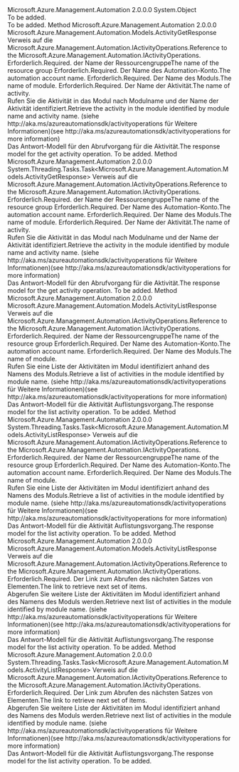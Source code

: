 <Type Name="ActivityOperationsExtensions" FullName="Microsoft.Azure.Management.Automation.ActivityOperationsExtensions">
  <TypeSignature Language="C#" Value="public static class ActivityOperationsExtensions" />
  <TypeSignature Language="ILAsm" Value=".class public auto ansi abstract sealed beforefieldinit ActivityOperationsExtensions extends System.Object" />
  <TypeSignature Language="DocId" Value="T:Microsoft.Azure.Management.Automation.ActivityOperationsExtensions" />
  <TypeSignature Language="VB.NET" Value="Public Module ActivityOperationsExtensions" />
  <TypeSignature Language="F#" Value="type ActivityOperationsExtensions = class" />
  <AssemblyInfo>
    <AssemblyName>Microsoft.Azure.Management.Automation</AssemblyName>
    <AssemblyVersion>2.0.0.0</AssemblyVersion>
  </AssemblyInfo>
  <Base>
    <BaseTypeName>System.Object</BaseTypeName>
  </Base>
  <Interfaces />
  <Docs>
    <summary>To be added.</summary>
    <remarks>To be added.</remarks>
  </Docs>
  <Members>
    <Member MemberName="Get">
      <MemberSignature Language="C#" Value="public static Microsoft.Azure.Management.Automation.Models.ActivityGetResponse Get (this Microsoft.Azure.Management.Automation.IActivityOperations operations, string resourceGroupName, string automationAccount, string moduleName, string activityName);" />
      <MemberSignature Language="ILAsm" Value=".method public static hidebysig class Microsoft.Azure.Management.Automation.Models.ActivityGetResponse Get(class Microsoft.Azure.Management.Automation.IActivityOperations operations, string resourceGroupName, string automationAccount, string moduleName, string activityName) cil managed" />
      <MemberSignature Language="DocId" Value="M:Microsoft.Azure.Management.Automation.ActivityOperationsExtensions.Get(Microsoft.Azure.Management.Automation.IActivityOperations,System.String,System.String,System.String,System.String)" />
      <MemberSignature Language="VB.NET" Value="&lt;Extension()&gt;&#xA;Public Function Get (operations As IActivityOperations, resourceGroupName As String, automationAccount As String, moduleName As String, activityName As String) As ActivityGetResponse" />
      <MemberSignature Language="F#" Value="static member Get : Microsoft.Azure.Management.Automation.IActivityOperations * string * string * string * string -&gt; Microsoft.Azure.Management.Automation.Models.ActivityGetResponse" Usage="Microsoft.Azure.Management.Automation.ActivityOperationsExtensions.Get (operations, resourceGroupName, automationAccount, moduleName, activityName)" />
      <MemberType>Method</MemberType>
      <AssemblyInfo>
        <AssemblyName>Microsoft.Azure.Management.Automation</AssemblyName>
        <AssemblyVersion>2.0.0.0</AssemblyVersion>
      </AssemblyInfo>
      <ReturnValue>
        <ReturnType>Microsoft.Azure.Management.Automation.Models.ActivityGetResponse</ReturnType>
      </ReturnValue>
      <Parameters>
        <Parameter Name="operations" Type="Microsoft.Azure.Management.Automation.IActivityOperations" RefType="this" />
        <Parameter Name="resourceGroupName" Type="System.String" />
        <Parameter Name="automationAccount" Type="System.String" />
        <Parameter Name="moduleName" Type="System.String" />
        <Parameter Name="activityName" Type="System.String" />
      </Parameters>
      <Docs>
        <param name="operations">
            <span data-ttu-id="12442-101">Verweis auf die Microsoft.Azure.Management.Automation.IActivityOperations.</span><span class="sxs-lookup"><span data-stu-id="12442-101">Reference to the Microsoft.Azure.Management.Automation.IActivityOperations.</span></span>
            </param>
        <param name="resourceGroupName">
            <span data-ttu-id="12442-102">Erforderlich.</span><span class="sxs-lookup"><span data-stu-id="12442-102">Required.</span></span> <span data-ttu-id="12442-103">der Name der Ressourcengruppe</span><span class="sxs-lookup"><span data-stu-id="12442-103">The name of the resource group</span></span>
            </param>
        <param name="automationAccount">
            <span data-ttu-id="12442-104">Erforderlich.</span><span class="sxs-lookup"><span data-stu-id="12442-104">Required.</span></span> <span data-ttu-id="12442-105">Der Name des Automation-Konto.</span><span class="sxs-lookup"><span data-stu-id="12442-105">The automation account name.</span></span>
            </param>
        <param name="moduleName">
            <span data-ttu-id="12442-106">Erforderlich.</span><span class="sxs-lookup"><span data-stu-id="12442-106">Required.</span></span> <span data-ttu-id="12442-107">Der Name des Moduls.</span><span class="sxs-lookup"><span data-stu-id="12442-107">The name of module.</span></span>
            </param>
        <param name="activityName">
            <span data-ttu-id="12442-108">Erforderlich.</span><span class="sxs-lookup"><span data-stu-id="12442-108">Required.</span></span> <span data-ttu-id="12442-109">Der Name der Aktivität.</span><span class="sxs-lookup"><span data-stu-id="12442-109">The name of activity.</span></span>
            </param>
        <summary>
            <span data-ttu-id="12442-110">Rufen Sie die Aktivität in das Modul nach Modulname und der Name der Aktivität identifiziert.</span><span class="sxs-lookup"><span data-stu-id="12442-110">Retrieve the activity in the module identified by module name and activity name.</span></span>  <span data-ttu-id="12442-111">(siehe http://aka.ms/azureautomationsdk/activityoperations für Weitere Informationen)</span><span class="sxs-lookup"><span data-stu-id="12442-111">(see http://aka.ms/azureautomationsdk/activityoperations for more information)</span></span>
            </summary>
        <returns>
            <span data-ttu-id="12442-112">Das Antwort-Modell für den Abrufvorgang für die Aktivität.</span><span class="sxs-lookup"><span data-stu-id="12442-112">The response model for the get activity operation.</span></span>
            </returns>
        <remarks>To be added.</remarks>
      </Docs>
    </Member>
    <Member MemberName="GetAsync">
      <MemberSignature Language="C#" Value="public static System.Threading.Tasks.Task&lt;Microsoft.Azure.Management.Automation.Models.ActivityGetResponse&gt; GetAsync (this Microsoft.Azure.Management.Automation.IActivityOperations operations, string resourceGroupName, string automationAccount, string moduleName, string activityName);" />
      <MemberSignature Language="ILAsm" Value=".method public static hidebysig class System.Threading.Tasks.Task`1&lt;class Microsoft.Azure.Management.Automation.Models.ActivityGetResponse&gt; GetAsync(class Microsoft.Azure.Management.Automation.IActivityOperations operations, string resourceGroupName, string automationAccount, string moduleName, string activityName) cil managed" />
      <MemberSignature Language="DocId" Value="M:Microsoft.Azure.Management.Automation.ActivityOperationsExtensions.GetAsync(Microsoft.Azure.Management.Automation.IActivityOperations,System.String,System.String,System.String,System.String)" />
      <MemberSignature Language="VB.NET" Value="&lt;Extension()&gt;&#xA;Public Function GetAsync (operations As IActivityOperations, resourceGroupName As String, automationAccount As String, moduleName As String, activityName As String) As Task(Of ActivityGetResponse)" />
      <MemberSignature Language="F#" Value="static member GetAsync : Microsoft.Azure.Management.Automation.IActivityOperations * string * string * string * string -&gt; System.Threading.Tasks.Task&lt;Microsoft.Azure.Management.Automation.Models.ActivityGetResponse&gt;" Usage="Microsoft.Azure.Management.Automation.ActivityOperationsExtensions.GetAsync (operations, resourceGroupName, automationAccount, moduleName, activityName)" />
      <MemberType>Method</MemberType>
      <AssemblyInfo>
        <AssemblyName>Microsoft.Azure.Management.Automation</AssemblyName>
        <AssemblyVersion>2.0.0.0</AssemblyVersion>
      </AssemblyInfo>
      <ReturnValue>
        <ReturnType>System.Threading.Tasks.Task&lt;Microsoft.Azure.Management.Automation.Models.ActivityGetResponse&gt;</ReturnType>
      </ReturnValue>
      <Parameters>
        <Parameter Name="operations" Type="Microsoft.Azure.Management.Automation.IActivityOperations" RefType="this" />
        <Parameter Name="resourceGroupName" Type="System.String" />
        <Parameter Name="automationAccount" Type="System.String" />
        <Parameter Name="moduleName" Type="System.String" />
        <Parameter Name="activityName" Type="System.String" />
      </Parameters>
      <Docs>
        <param name="operations">
            <span data-ttu-id="12442-113">Verweis auf die Microsoft.Azure.Management.Automation.IActivityOperations.</span><span class="sxs-lookup"><span data-stu-id="12442-113">Reference to the Microsoft.Azure.Management.Automation.IActivityOperations.</span></span>
            </param>
        <param name="resourceGroupName">
            <span data-ttu-id="12442-114">Erforderlich.</span><span class="sxs-lookup"><span data-stu-id="12442-114">Required.</span></span> <span data-ttu-id="12442-115">der Name der Ressourcengruppe</span><span class="sxs-lookup"><span data-stu-id="12442-115">The name of the resource group</span></span>
            </param>
        <param name="automationAccount">
            <span data-ttu-id="12442-116">Erforderlich.</span><span class="sxs-lookup"><span data-stu-id="12442-116">Required.</span></span> <span data-ttu-id="12442-117">Der Name des Automation-Konto.</span><span class="sxs-lookup"><span data-stu-id="12442-117">The automation account name.</span></span>
            </param>
        <param name="moduleName">
            <span data-ttu-id="12442-118">Erforderlich.</span><span class="sxs-lookup"><span data-stu-id="12442-118">Required.</span></span> <span data-ttu-id="12442-119">Der Name des Moduls.</span><span class="sxs-lookup"><span data-stu-id="12442-119">The name of module.</span></span>
            </param>
        <param name="activityName">
            <span data-ttu-id="12442-120">Erforderlich.</span><span class="sxs-lookup"><span data-stu-id="12442-120">Required.</span></span> <span data-ttu-id="12442-121">Der Name der Aktivität.</span><span class="sxs-lookup"><span data-stu-id="12442-121">The name of activity.</span></span>
            </param>
        <summary>
            <span data-ttu-id="12442-122">Rufen Sie die Aktivität in das Modul nach Modulname und der Name der Aktivität identifiziert.</span><span class="sxs-lookup"><span data-stu-id="12442-122">Retrieve the activity in the module identified by module name and activity name.</span></span>  <span data-ttu-id="12442-123">(siehe http://aka.ms/azureautomationsdk/activityoperations für Weitere Informationen)</span><span class="sxs-lookup"><span data-stu-id="12442-123">(see http://aka.ms/azureautomationsdk/activityoperations for more information)</span></span>
            </summary>
        <returns>
            <span data-ttu-id="12442-124">Das Antwort-Modell für den Abrufvorgang für die Aktivität.</span><span class="sxs-lookup"><span data-stu-id="12442-124">The response model for the get activity operation.</span></span>
            </returns>
        <remarks>To be added.</remarks>
      </Docs>
    </Member>
    <Member MemberName="List">
      <MemberSignature Language="C#" Value="public static Microsoft.Azure.Management.Automation.Models.ActivityListResponse List (this Microsoft.Azure.Management.Automation.IActivityOperations operations, string resourceGroupName, string automationAccount, string moduleName);" />
      <MemberSignature Language="ILAsm" Value=".method public static hidebysig class Microsoft.Azure.Management.Automation.Models.ActivityListResponse List(class Microsoft.Azure.Management.Automation.IActivityOperations operations, string resourceGroupName, string automationAccount, string moduleName) cil managed" />
      <MemberSignature Language="DocId" Value="M:Microsoft.Azure.Management.Automation.ActivityOperationsExtensions.List(Microsoft.Azure.Management.Automation.IActivityOperations,System.String,System.String,System.String)" />
      <MemberSignature Language="VB.NET" Value="&lt;Extension()&gt;&#xA;Public Function List (operations As IActivityOperations, resourceGroupName As String, automationAccount As String, moduleName As String) As ActivityListResponse" />
      <MemberSignature Language="F#" Value="static member List : Microsoft.Azure.Management.Automation.IActivityOperations * string * string * string -&gt; Microsoft.Azure.Management.Automation.Models.ActivityListResponse" Usage="Microsoft.Azure.Management.Automation.ActivityOperationsExtensions.List (operations, resourceGroupName, automationAccount, moduleName)" />
      <MemberType>Method</MemberType>
      <AssemblyInfo>
        <AssemblyName>Microsoft.Azure.Management.Automation</AssemblyName>
        <AssemblyVersion>2.0.0.0</AssemblyVersion>
      </AssemblyInfo>
      <ReturnValue>
        <ReturnType>Microsoft.Azure.Management.Automation.Models.ActivityListResponse</ReturnType>
      </ReturnValue>
      <Parameters>
        <Parameter Name="operations" Type="Microsoft.Azure.Management.Automation.IActivityOperations" RefType="this" />
        <Parameter Name="resourceGroupName" Type="System.String" />
        <Parameter Name="automationAccount" Type="System.String" />
        <Parameter Name="moduleName" Type="System.String" />
      </Parameters>
      <Docs>
        <param name="operations">
            <span data-ttu-id="12442-125">Verweis auf die Microsoft.Azure.Management.Automation.IActivityOperations.</span><span class="sxs-lookup"><span data-stu-id="12442-125">Reference to the Microsoft.Azure.Management.Automation.IActivityOperations.</span></span>
            </param>
        <param name="resourceGroupName">
            <span data-ttu-id="12442-126">Erforderlich.</span><span class="sxs-lookup"><span data-stu-id="12442-126">Required.</span></span> <span data-ttu-id="12442-127">der Name der Ressourcengruppe</span><span class="sxs-lookup"><span data-stu-id="12442-127">The name of the resource group</span></span>
            </param>
        <param name="automationAccount">
            <span data-ttu-id="12442-128">Erforderlich.</span><span class="sxs-lookup"><span data-stu-id="12442-128">Required.</span></span> <span data-ttu-id="12442-129">Der Name des Automation-Konto.</span><span class="sxs-lookup"><span data-stu-id="12442-129">The automation account name.</span></span>
            </param>
        <param name="moduleName">
            <span data-ttu-id="12442-130">Erforderlich.</span><span class="sxs-lookup"><span data-stu-id="12442-130">Required.</span></span> <span data-ttu-id="12442-131">Der Name des Moduls.</span><span class="sxs-lookup"><span data-stu-id="12442-131">The name of module.</span></span>
            </param>
        <summary>
            <span data-ttu-id="12442-132">Rufen Sie eine Liste der Aktivitäten im Modul identifiziert anhand des Namens des Moduls.</span><span class="sxs-lookup"><span data-stu-id="12442-132">Retrieve a list of activities in the module identified by module name.</span></span>  <span data-ttu-id="12442-133">(siehe http://aka.ms/azureautomationsdk/activityoperations für Weitere Informationen)</span><span class="sxs-lookup"><span data-stu-id="12442-133">(see http://aka.ms/azureautomationsdk/activityoperations for more information)</span></span>
            </summary>
        <returns>
            <span data-ttu-id="12442-134">Das Antwort-Modell für die Aktivität Auflistungsvorgang.</span><span class="sxs-lookup"><span data-stu-id="12442-134">The response model for the list activity operation.</span></span>
            </returns>
        <remarks>To be added.</remarks>
      </Docs>
    </Member>
    <Member MemberName="ListAsync">
      <MemberSignature Language="C#" Value="public static System.Threading.Tasks.Task&lt;Microsoft.Azure.Management.Automation.Models.ActivityListResponse&gt; ListAsync (this Microsoft.Azure.Management.Automation.IActivityOperations operations, string resourceGroupName, string automationAccount, string moduleName);" />
      <MemberSignature Language="ILAsm" Value=".method public static hidebysig class System.Threading.Tasks.Task`1&lt;class Microsoft.Azure.Management.Automation.Models.ActivityListResponse&gt; ListAsync(class Microsoft.Azure.Management.Automation.IActivityOperations operations, string resourceGroupName, string automationAccount, string moduleName) cil managed" />
      <MemberSignature Language="DocId" Value="M:Microsoft.Azure.Management.Automation.ActivityOperationsExtensions.ListAsync(Microsoft.Azure.Management.Automation.IActivityOperations,System.String,System.String,System.String)" />
      <MemberSignature Language="VB.NET" Value="&lt;Extension()&gt;&#xA;Public Function ListAsync (operations As IActivityOperations, resourceGroupName As String, automationAccount As String, moduleName As String) As Task(Of ActivityListResponse)" />
      <MemberSignature Language="F#" Value="static member ListAsync : Microsoft.Azure.Management.Automation.IActivityOperations * string * string * string -&gt; System.Threading.Tasks.Task&lt;Microsoft.Azure.Management.Automation.Models.ActivityListResponse&gt;" Usage="Microsoft.Azure.Management.Automation.ActivityOperationsExtensions.ListAsync (operations, resourceGroupName, automationAccount, moduleName)" />
      <MemberType>Method</MemberType>
      <AssemblyInfo>
        <AssemblyName>Microsoft.Azure.Management.Automation</AssemblyName>
        <AssemblyVersion>2.0.0.0</AssemblyVersion>
      </AssemblyInfo>
      <ReturnValue>
        <ReturnType>System.Threading.Tasks.Task&lt;Microsoft.Azure.Management.Automation.Models.ActivityListResponse&gt;</ReturnType>
      </ReturnValue>
      <Parameters>
        <Parameter Name="operations" Type="Microsoft.Azure.Management.Automation.IActivityOperations" RefType="this" />
        <Parameter Name="resourceGroupName" Type="System.String" />
        <Parameter Name="automationAccount" Type="System.String" />
        <Parameter Name="moduleName" Type="System.String" />
      </Parameters>
      <Docs>
        <param name="operations">
            <span data-ttu-id="12442-135">Verweis auf die Microsoft.Azure.Management.Automation.IActivityOperations.</span><span class="sxs-lookup"><span data-stu-id="12442-135">Reference to the Microsoft.Azure.Management.Automation.IActivityOperations.</span></span>
            </param>
        <param name="resourceGroupName">
            <span data-ttu-id="12442-136">Erforderlich.</span><span class="sxs-lookup"><span data-stu-id="12442-136">Required.</span></span> <span data-ttu-id="12442-137">der Name der Ressourcengruppe</span><span class="sxs-lookup"><span data-stu-id="12442-137">The name of the resource group</span></span>
            </param>
        <param name="automationAccount">
            <span data-ttu-id="12442-138">Erforderlich.</span><span class="sxs-lookup"><span data-stu-id="12442-138">Required.</span></span> <span data-ttu-id="12442-139">Der Name des Automation-Konto.</span><span class="sxs-lookup"><span data-stu-id="12442-139">The automation account name.</span></span>
            </param>
        <param name="moduleName">
            <span data-ttu-id="12442-140">Erforderlich.</span><span class="sxs-lookup"><span data-stu-id="12442-140">Required.</span></span> <span data-ttu-id="12442-141">Der Name des Moduls.</span><span class="sxs-lookup"><span data-stu-id="12442-141">The name of module.</span></span>
            </param>
        <summary>
            <span data-ttu-id="12442-142">Rufen Sie eine Liste der Aktivitäten im Modul identifiziert anhand des Namens des Moduls.</span><span class="sxs-lookup"><span data-stu-id="12442-142">Retrieve a list of activities in the module identified by module name.</span></span>  <span data-ttu-id="12442-143">(siehe http://aka.ms/azureautomationsdk/activityoperations für Weitere Informationen)</span><span class="sxs-lookup"><span data-stu-id="12442-143">(see http://aka.ms/azureautomationsdk/activityoperations for more information)</span></span>
            </summary>
        <returns>
            <span data-ttu-id="12442-144">Das Antwort-Modell für die Aktivität Auflistungsvorgang.</span><span class="sxs-lookup"><span data-stu-id="12442-144">The response model for the list activity operation.</span></span>
            </returns>
        <remarks>To be added.</remarks>
      </Docs>
    </Member>
    <Member MemberName="ListNext">
      <MemberSignature Language="C#" Value="public static Microsoft.Azure.Management.Automation.Models.ActivityListResponse ListNext (this Microsoft.Azure.Management.Automation.IActivityOperations operations, string nextLink);" />
      <MemberSignature Language="ILAsm" Value=".method public static hidebysig class Microsoft.Azure.Management.Automation.Models.ActivityListResponse ListNext(class Microsoft.Azure.Management.Automation.IActivityOperations operations, string nextLink) cil managed" />
      <MemberSignature Language="DocId" Value="M:Microsoft.Azure.Management.Automation.ActivityOperationsExtensions.ListNext(Microsoft.Azure.Management.Automation.IActivityOperations,System.String)" />
      <MemberSignature Language="VB.NET" Value="&lt;Extension()&gt;&#xA;Public Function ListNext (operations As IActivityOperations, nextLink As String) As ActivityListResponse" />
      <MemberSignature Language="F#" Value="static member ListNext : Microsoft.Azure.Management.Automation.IActivityOperations * string -&gt; Microsoft.Azure.Management.Automation.Models.ActivityListResponse" Usage="Microsoft.Azure.Management.Automation.ActivityOperationsExtensions.ListNext (operations, nextLink)" />
      <MemberType>Method</MemberType>
      <AssemblyInfo>
        <AssemblyName>Microsoft.Azure.Management.Automation</AssemblyName>
        <AssemblyVersion>2.0.0.0</AssemblyVersion>
      </AssemblyInfo>
      <ReturnValue>
        <ReturnType>Microsoft.Azure.Management.Automation.Models.ActivityListResponse</ReturnType>
      </ReturnValue>
      <Parameters>
        <Parameter Name="operations" Type="Microsoft.Azure.Management.Automation.IActivityOperations" RefType="this" />
        <Parameter Name="nextLink" Type="System.String" />
      </Parameters>
      <Docs>
        <param name="operations">
            <span data-ttu-id="12442-145">Verweis auf die Microsoft.Azure.Management.Automation.IActivityOperations.</span><span class="sxs-lookup"><span data-stu-id="12442-145">Reference to the Microsoft.Azure.Management.Automation.IActivityOperations.</span></span>
            </param>
        <param name="nextLink">
            <span data-ttu-id="12442-146">Erforderlich.</span><span class="sxs-lookup"><span data-stu-id="12442-146">Required.</span></span> <span data-ttu-id="12442-147">Der Link zum Abrufen des nächsten Satzes von Elementen.</span><span class="sxs-lookup"><span data-stu-id="12442-147">The link to retrieve next set of items.</span></span>
            </param>
        <summary>
            <span data-ttu-id="12442-148">Abgerufen Sie weitere Liste der Aktivitäten im Modul identifiziert anhand des Namens des Moduls werden.</span><span class="sxs-lookup"><span data-stu-id="12442-148">Retrieve next list of activities in the module identified by module name.</span></span>  <span data-ttu-id="12442-149">(siehe http://aka.ms/azureautomationsdk/activityoperations für Weitere Informationen)</span><span class="sxs-lookup"><span data-stu-id="12442-149">(see http://aka.ms/azureautomationsdk/activityoperations for more information)</span></span>
            </summary>
        <returns>
            <span data-ttu-id="12442-150">Das Antwort-Modell für die Aktivität Auflistungsvorgang.</span><span class="sxs-lookup"><span data-stu-id="12442-150">The response model for the list activity operation.</span></span>
            </returns>
        <remarks>To be added.</remarks>
      </Docs>
    </Member>
    <Member MemberName="ListNextAsync">
      <MemberSignature Language="C#" Value="public static System.Threading.Tasks.Task&lt;Microsoft.Azure.Management.Automation.Models.ActivityListResponse&gt; ListNextAsync (this Microsoft.Azure.Management.Automation.IActivityOperations operations, string nextLink);" />
      <MemberSignature Language="ILAsm" Value=".method public static hidebysig class System.Threading.Tasks.Task`1&lt;class Microsoft.Azure.Management.Automation.Models.ActivityListResponse&gt; ListNextAsync(class Microsoft.Azure.Management.Automation.IActivityOperations operations, string nextLink) cil managed" />
      <MemberSignature Language="DocId" Value="M:Microsoft.Azure.Management.Automation.ActivityOperationsExtensions.ListNextAsync(Microsoft.Azure.Management.Automation.IActivityOperations,System.String)" />
      <MemberSignature Language="VB.NET" Value="&lt;Extension()&gt;&#xA;Public Function ListNextAsync (operations As IActivityOperations, nextLink As String) As Task(Of ActivityListResponse)" />
      <MemberSignature Language="F#" Value="static member ListNextAsync : Microsoft.Azure.Management.Automation.IActivityOperations * string -&gt; System.Threading.Tasks.Task&lt;Microsoft.Azure.Management.Automation.Models.ActivityListResponse&gt;" Usage="Microsoft.Azure.Management.Automation.ActivityOperationsExtensions.ListNextAsync (operations, nextLink)" />
      <MemberType>Method</MemberType>
      <AssemblyInfo>
        <AssemblyName>Microsoft.Azure.Management.Automation</AssemblyName>
        <AssemblyVersion>2.0.0.0</AssemblyVersion>
      </AssemblyInfo>
      <ReturnValue>
        <ReturnType>System.Threading.Tasks.Task&lt;Microsoft.Azure.Management.Automation.Models.ActivityListResponse&gt;</ReturnType>
      </ReturnValue>
      <Parameters>
        <Parameter Name="operations" Type="Microsoft.Azure.Management.Automation.IActivityOperations" RefType="this" />
        <Parameter Name="nextLink" Type="System.String" />
      </Parameters>
      <Docs>
        <param name="operations">
            <span data-ttu-id="12442-151">Verweis auf die Microsoft.Azure.Management.Automation.IActivityOperations.</span><span class="sxs-lookup"><span data-stu-id="12442-151">Reference to the Microsoft.Azure.Management.Automation.IActivityOperations.</span></span>
            </param>
        <param name="nextLink">
            <span data-ttu-id="12442-152">Erforderlich.</span><span class="sxs-lookup"><span data-stu-id="12442-152">Required.</span></span> <span data-ttu-id="12442-153">Der Link zum Abrufen des nächsten Satzes von Elementen.</span><span class="sxs-lookup"><span data-stu-id="12442-153">The link to retrieve next set of items.</span></span>
            </param>
        <summary>
            <span data-ttu-id="12442-154">Abgerufen Sie weitere Liste der Aktivitäten im Modul identifiziert anhand des Namens des Moduls werden.</span><span class="sxs-lookup"><span data-stu-id="12442-154">Retrieve next list of activities in the module identified by module name.</span></span>  <span data-ttu-id="12442-155">(siehe http://aka.ms/azureautomationsdk/activityoperations für Weitere Informationen)</span><span class="sxs-lookup"><span data-stu-id="12442-155">(see http://aka.ms/azureautomationsdk/activityoperations for more information)</span></span>
            </summary>
        <returns>
            <span data-ttu-id="12442-156">Das Antwort-Modell für die Aktivität Auflistungsvorgang.</span><span class="sxs-lookup"><span data-stu-id="12442-156">The response model for the list activity operation.</span></span>
            </returns>
        <remarks>To be added.</remarks>
      </Docs>
    </Member>
  </Members>
</Type>